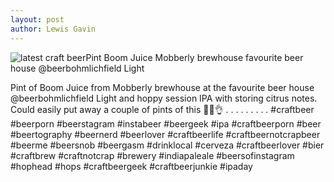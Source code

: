 ```yaml
---
layout: post
author: Lewis Gavin
---
```


![latest craft beerPint Boom Juice Mobberly brewhouse favourite beer house @beerbohmlichfield Light](https://instagram.fman1-1.fna.fbcdn.net/vp/2fdf29bedf37a5a6208703c1b1e08fcb/5C88E219/t51.2885-15/sh0.08/e35/p750x750/43985188_1167725493379349_6524370592045222330_n.jpg?ig_cache_key=MTg5ODY1MjUwNjUzNjQyMDA1NA%3D%3D.2)

Pint of Boom Juice from Mobberly brewhouse at the favourite beer house @beerbohmlichfield 
Light and hoppy session IPA with storing citrus notes. Could easily put away a couple of pints of this 🙌🍻👌
.
.
.
.
.
.
.
.
.
#craftbeer #beerporn #beerstagram #instabeer #beergeek #ipa #craftbeerporn #beer #beertography #beernerd #beerlover #craftbeerlife #craftbeernotcrapbeer #beerme #beersnob #beergasm #drinklocal #cerveza #craftbeerlover #bier #craftbrew #craftnotcrap #brewery #indiapaleale #beersofinstagram #hophead #hops #craftbeergeek #craftbeerjunkie #ipaday